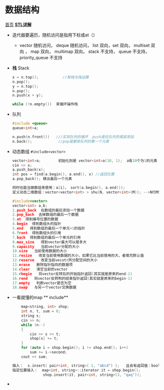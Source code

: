 # 数据结构


[首页](note/../../note.md)
**[STL详解](https://blog.csdn.net/u010183728/article/details/81913729)**

- 迭代器要遍历，随机访问是指用下标或at（）
	- vector     随机访问，    deque   随机访问，    list   双向，set    双向，     multiset    双向 ，      map        双向，   multimap   双向，       stack      不支持，     queue     不支持，     priority_queue   不支持
- **栈** Stack
	```C++
	x = n.top();           //取栈与栈运算
	n.pop(); 
	y = n.top(); 
	n.pop(); 
	n.push(x + y);
	
	while (!n.empty())  来循环操作栈
	```
	
- 队列
	```C++
	#include <queue>
	queue<int>a;
	
	n.push(n.front())   ///实现队列的循环  push是在队列的尾部添加
	n.back();            //pop是删除队列的第一个元素
	```
	
- 动态数组  `#include<vector>`
	```C++
	vector<int>a;        初始化则是 vector<int>a(10, 1);  a有10个为1的元素
	cin >> x;
	a.push_back(x);
	int pos = find(a.begin(), a.end(), x) //返回位置
	a.pop_back(); 移出最后一个元素
	
	同时也能当做数组来使用：a[i]， sort(a.begin(), a.end());
	定义动态二维数组：vector<vector<int> > shu(N, vector<int>(M)); -->N行M列
	
	#include<vector>
	vector<int> a,b;
	1.push_back  在数组的最后添加一个数据
	2.pop_back  去掉数组的最后一个数据
	3.at  得到编号位置的数据
	4.begin  得到数组头的指针
	5.end   得到数组的最后一个单元+1的指针
	6.front  得到数组头的引用
	7.back  得到数组的最后一个单元的引用
	8.max_size   得到vector最大可以是多大
	9.capacity   当前vector分配的大小
	10.size   当前使用数据的大小
	11.resize   改变当前使用数据的大小，如果它比当前使用的大，者填充默认值
	12.reserve   改变当前vecotr所分配空间的大小
	13.erase   删除指针指向的数据项
	14.clear   清空当前的vector
	15.rbegin   将vector反转后的开始指针返回(其实就是原来的end-1)
	16.rend   将vector反转构的结束指针返回(其实就是原来的begin-1)
	17.empty   判断vector是否为空
	18.swap   与另一个vector交换数据
	
	```
	
- 一看就懂的map   ** include<map>**
	```C++
	    map<string, int> shop;
	    int n, t, sum = 0;
	    string s;
	    cin >> n;
	    while (n--)
	    {
	        cin >> s >> t;
	        shop[s] += t;
	    }
	    for (auto i = shop.begin(); i != shop.end(); i++)
	        sum += i->second;
	    cout << sum;
	
	```
	
	```C++
	插入：  s.insert( pair<int, string>( 1, "abcd") );   且会有返回值：bool类型
	指定位置插入：  map<int, string>::iterator it = shop.begin();
	              shop.insert(it, pair<int, string>(3, "qaq"));
	```
	
- 



